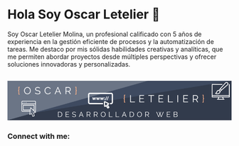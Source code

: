 # Hola Soy Oscar Letelier 👋

Soy Oscar Letelier Molina, un profesional calificado con 5 años de experiencia en la gestión eficiente de procesos y la automatización de tareas. 
Me destaco por mis sólidas habilidades creativas y analíticas, que me permiten abordar proyectos desde múltiples perspectivas y ofrecer soluciones innovadoras y personalizadas.



##

![Descripción de la imagen](/desarrolladorweb.png)

<h3 align="left">Connect with me:</h3>
<p align="left">
</p>



<!--
**OscarLetelier/OscarLetelier** is a ✨ _special_ ✨ repository because its `README.md` (this file) appears on your GitHub profile.

Here are some ideas to get you started:

- 🔭 I’m currently working on ...
- 🌱 I’m currently learning ...
- 👯 I’m looking to collaborate on ...
- 🤔 I’m looking for help with ...
- 💬 Ask me about ...
- 📫 How to reach me: ...
- 😄 Pronouns: ...
- ⚡ Fun fact: ...
-->

